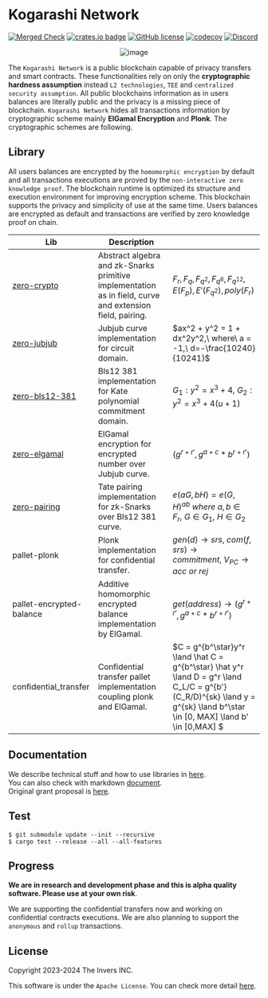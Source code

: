 # Kogarashi Network
[![Merged Check](https://github.com/KogarashiNetwork/Kogarashi/actions/workflows/merged.yml/badge.svg)](https://github.com/KogarashiNetwork/Kogarashi/actions/workflows/merged.yml) [![crates.io badge](https://img.shields.io/crates/v/zero-network.svg)](https://crates.io/crates/zero-network) [![GitHub license](https://img.shields.io/badge/license-GPL3%2FApache2-blue)](#LICENSE) [![codecov](https://codecov.io/gh/KogarashiNetwork/Kogarashi/branch/master/graph/badge.svg?token=QDWPAPMKLT)](https://codecov.io/gh/KogarashiNetwork/Kogarashi) [![Discord](https://dcbadge.vercel.app/api/server/BYJuZB9e?style=social&compact=true)](https://discord.gg/BYJuZB9e)

<div align="center">
    <img alt="image" src="https://user-images.githubusercontent.com/39494661/231044282-e3f6f4a1-347c-4eb9-b5ca-04c5da4b3d08.png">
</div>

The `Kogarashi Network` is a public blockchain capable of privacy transfers and smart contracts. These functionalities rely on only the **cryptographic hardness assumption** instead `L2 technologies`, `TEE` and `centralized security assumption`. All public blockchains information as in users balances are literally public and the privacy is a missing piece of blockchain. `Kogarashi Network` hides all transactions information by cryptographic scheme mainly **ElGamal Encryption** and **Plonk**. The cryptographic schemes are following.

## Library

All users balances are encrypted by the `homomorphic encryption` by default and all transactions executions are proved by the `non-interactive zero knowledge proof`. The blockchain runtime is optimized its structure and execution environment for improving encryption scheme. This blockchain supports the privacy and simplicity of use at the same time. Users balances are encrypted as default and transactions are verified by zero knowledge proof on chain.

|Lib|Description||
|---|---|---|
|[zero-crypto](https://crates.io/crates/zero-crypto)|Abstract algebra and zk-Snarks primitive implementation as in field, curve and extension field, pairing.|$F_r,F_q,F_{q^2},F_{q^6},F_{q^{12}},E(F_p),E'(F_{q^2}),poly(F_r)$|
|[zero-jubjub](https://crates.io/crates/zero-jubjub)|Jubjub curve implementation for circuit domain.|$ax^2 + y^2 = 1 + dx^2y^2,\ where\ a = -1,\ d=-\frac{10240}{10241}$|
|[zero-bls12-381](https://crates.io/crates/zero-bls12-381)|Bls12 381 implementation for Kate polynomial commitment domain.|$G_1:y^2 =x^3 + 4,\ G_2:y^2 = x^3+4(u+1)$|
|[zero-elgamal](https://crates.io/crates/zero-elgamal)|ElGamal encryption for encrypted number over Jubjub curve.|$(g^{r + r'}, g^{a + c} * b^{r + r'})$|
|[zero-pairing](https://crates.io/crates/zero-pairing)|Tate pairing implementation for zk-Snarks over Bls12 381 curve.|$e(aG, bH) = e(G, H)^{ab}\ where\ a,b \in F_r,~G \in G_1,~H \in G_2$|
|pallet-plonk|Plonk implementation for confidential transfer.|$gen(d) \rightarrow srs,\ com(f, srs) \rightarrow commitment,\ V_{PC} \rightarrow acc\ or\ rej$|
|pallet-encrypted-balance|Additive homomorphic encrypted balance implementation by ElGamal.|$get(address) \rightarrow (g^{r + r'}, g^{a + c} * b^{r + r'})$|
|confidential_transfer|Confidential transfer pallet implementation coupling plonk and ElGamal.|$C = g^{b^\star}y^r \land \hat C = g^{b^\star} \hat y^r \land D = g^r \land C_L/C = g^{b'}(C_R/D)^{sk} \land y = g^{sk} \land b^\star \in [0, MAX] \land b' \in [0,MAX] $|

## Documentation

We describe technical stuff and how to use libraries in [here](https://zero-network.github.io/zero/).  
You can also check with markdown [document](./book/SUMMARY.md).  
Original grant proposal is [here](https://github.com/w3f/Grants-Program/blob/master/applications/zero-network.md).

## Test

```shell
$ git submodule update --init --recursive
$ cargo test --release --all --all-features
```

## Progress
**We are in research and development phase and this is alpha quality software. Please use at your own risk**.

We are supporting the confidential transfers now and working on confidential contracts executions. We are also planning to support the `anonymous` and `rollup` transactions.

## License
Copyright 2023-2024 The Invers INC.

This software is under the `Apache License`.
You can check more detail [here](./LICENSE).
